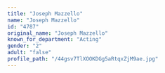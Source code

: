 ```yaml
---
title: "Joseph Mazzello"
name: "Joseph Mazzello"
id: "4787"
original_name: "Joseph Mazzello"
known_for_department: "Acting"
gender: "2"
adult: "false"
profile_path: "/44gsv7TlXOOKDGg5aRtqxZjM9ae.jpg"
---
```

